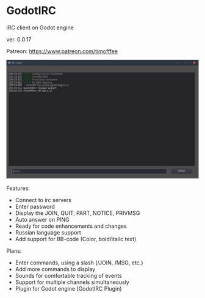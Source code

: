 # GodotIRC
IRC client on Godot engine

ver. 0.0.17

Patreon: https://www.patreon.com/timofffee

![prev](preview.png)

Features:
* Connect to irc servers
* Enter password
* Display the JOIN, QUIT, PART, NOTICE, PRIVMSG
* Auto answer on PING
* Ready for code enhancements and changes
* Russian language support
* Add support for BB-code (Color, bold/italic text)

Plans:
* Enter commands, using a slash (/JOIN, /MSG, etc.)
* Add more commands to display
* Sounds for comfortable tracking of events
* Support for multiple channels simultaneously
* Plugin for Godot engine (GodotIRC Plugin)
